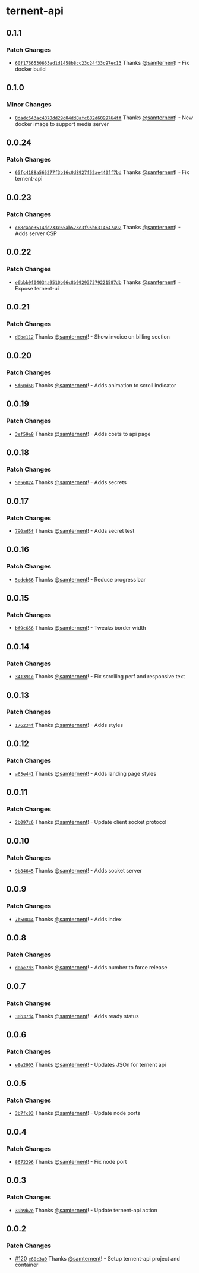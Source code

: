 # ternent-api

## 0.1.1

### Patch Changes

- [`60f1766530663ed1d1458b8cc23c24f33c97ec13`](https://github.com/samternent/home/commit/60f1766530663ed1d1458b8cc23c24f33c97ec13) Thanks [@samternent](https://github.com/samternent)! - Fix docker build

## 0.1.0

### Minor Changes

- [`0dadc643ac4070dd29d04dd8afc682d6099764ff`](https://github.com/samternent/home/commit/0dadc643ac4070dd29d04dd8afc682d6099764ff) Thanks [@samternent](https://github.com/samternent)! - New docker image to support media server

## 0.0.24

### Patch Changes

- [`65fc4188a565277f3b16c0d8927f52ae440ff7bd`](https://github.com/samternent/home/commit/65fc4188a565277f3b16c0d8927f52ae440ff7bd) Thanks [@samternent](https://github.com/samternent)! - Fix ternent-api

## 0.0.23

### Patch Changes

- [`c68caae3514dd233c65ab573e3f95b6314647492`](https://github.com/samternent/home/commit/c68caae3514dd233c65ab573e3f95b6314647492) Thanks [@samternent](https://github.com/samternent)! - Adds server CSP

## 0.0.22

### Patch Changes

- [`e6bbb9f04034a9510b06c8b992937379221587db`](https://github.com/samternent/home/commit/e6bbb9f04034a9510b06c8b992937379221587db) Thanks [@samternent](https://github.com/samternent)! - Expose ternent-ui

## 0.0.21

### Patch Changes

- [`d8be112`](https://github.com/samternent/home/commit/d8be1128d2fce39ef161aeb2e4e78e749cc237ff) Thanks [@samternent](https://github.com/samternent)! - Show invoice on billing section

## 0.0.20

### Patch Changes

- [`5f60d68`](https://github.com/samternent/home/commit/5f60d683b61d4d4e115d7247cad29b2afa9e1fb7) Thanks [@samternent](https://github.com/samternent)! - Adds animation to scroll indicator

## 0.0.19

### Patch Changes

- [`3ef59a8`](https://github.com/samternent/home/commit/3ef59a82a7455c138dde00e5010adcc251f7da8e) Thanks [@samternent](https://github.com/samternent)! - Adds costs to api page

## 0.0.18

### Patch Changes

- [`5056824`](https://github.com/samternent/home/commit/5056824ecb6bc63844a69f379a1d3d96fc811cb6) Thanks [@samternent](https://github.com/samternent)! - Adds secrets

## 0.0.17

### Patch Changes

- [`790ad5f`](https://github.com/samternent/home/commit/790ad5f2f8011b6a6864642373a9b6aa85daddc4) Thanks [@samternent](https://github.com/samternent)! - Adds secret test

## 0.0.16

### Patch Changes

- [`5edeb66`](https://github.com/samternent/home/commit/5edeb666fef59cb2afa652af78d19bb6f654a2d7) Thanks [@samternent](https://github.com/samternent)! - Reduce progress bar

## 0.0.15

### Patch Changes

- [`bf9c656`](https://github.com/samternent/home/commit/bf9c656f2a04d7a3e1cf0d6f3ee04b1272cb5d9e) Thanks [@samternent](https://github.com/samternent)! - Tweaks border width

## 0.0.14

### Patch Changes

- [`341391e`](https://github.com/samternent/home/commit/341391e4bba8281b0a86746c2d7d35a5a48dc9a1) Thanks [@samternent](https://github.com/samternent)! - Fix scrolling perf and responsive text

## 0.0.13

### Patch Changes

- [`176234f`](https://github.com/samternent/home/commit/176234f823933d2cf225b68e9e490a0d276a4dfc) Thanks [@samternent](https://github.com/samternent)! - Adds styles

## 0.0.12

### Patch Changes

- [`a63e441`](https://github.com/samternent/home/commit/a63e441d27a1dcc90231e670cacd1076344bffae) Thanks [@samternent](https://github.com/samternent)! - Adds landing page styles

## 0.0.11

### Patch Changes

- [`2b097c6`](https://github.com/samternent/home/commit/2b097c63b726a957bacd007ac85baf6b7239705d) Thanks [@samternent](https://github.com/samternent)! - Update client socket protocol

## 0.0.10

### Patch Changes

- [`9b84645`](https://github.com/samternent/home/commit/9b846456d8e445708b3108c3a816703f93c5b840) Thanks [@samternent](https://github.com/samternent)! - Adds socket server

## 0.0.9

### Patch Changes

- [`7b50844`](https://github.com/samternent/home/commit/7b5084416338b87a7c7608f4b6212bd37c77ec32) Thanks [@samternent](https://github.com/samternent)! - Adds index

## 0.0.8

### Patch Changes

- [`d0ae7d3`](https://github.com/samternent/home/commit/d0ae7d321c479d88964f4c0807335cb11b9fe9ab) Thanks [@samternent](https://github.com/samternent)! - Adds number to force release

## 0.0.7

### Patch Changes

- [`30b37d4`](https://github.com/samternent/home/commit/30b37d4de18d131f5d11a293e2ec6dd549459f9b) Thanks [@samternent](https://github.com/samternent)! - Adds ready status

## 0.0.6

### Patch Changes

- [`e8e2903`](https://github.com/samternent/home/commit/e8e290304406a3b3c43e57a714335af6cf88fbd5) Thanks [@samternent](https://github.com/samternent)! - Updates JSOn for ternent api

## 0.0.5

### Patch Changes

- [`3b7fc03`](https://github.com/samternent/home/commit/3b7fc0342138c6e02f1fa4eb49405c9148ec6f60) Thanks [@samternent](https://github.com/samternent)! - Update node ports

## 0.0.4

### Patch Changes

- [`8672296`](https://github.com/samternent/home/commit/86722965b03288e349a0577ec37ef9433a79fc4e) Thanks [@samternent](https://github.com/samternent)! - Fix node port

## 0.0.3

### Patch Changes

- [`39b9b2e`](https://github.com/samternent/home/commit/39b9b2e16bb26dc64cee8fe83a30072d84379c89) Thanks [@samternent](https://github.com/samternent)! - Update ternent-api action

## 0.0.2

### Patch Changes

- [#120](https://github.com/samternent/home/pull/120) [`e60c3a0`](https://github.com/samternent/home/commit/e60c3a02ffac5795f8a7257a979bfcf0193d2eee) Thanks [@samternent](https://github.com/samternent)! - Setup ternent-api project and container
